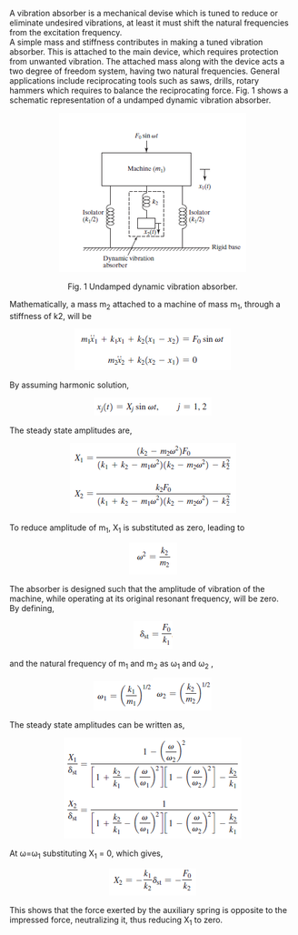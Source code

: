 A vibration absorber is a mechanical devise which is tuned to reduce or eliminate undesired vibrations, at least it must shift the natural frequencies from the excitation frequency.
<br>
A simple mass and stiffness contributes in making a tuned vibration absorber. This is attached to the main device, which requires protection from unwanted vibration. The attached mass along with the device acts a two degree of freedom system, having two natural frequencies. General applications include reciprocating tools such as saws, drills, rotary hammers which requires to balance the reciprocating force. Fig. 1 shows a schematic representation of a undamped dynamic vibration absorber.

 <center>

![Alt text](images/3.png)

Fig. 1 Undamped dynamic vibration absorber.

</center>

Mathematically, a mass m<sub>2</sub> attached to a machine of mass m<sub>1</sub>, through a stiffness of k<sum>2</sub>, will be

 <center>

![Alt text](images/4.png)

</center>

By assuming harmonic solution,

 <center>

![Alt text](images/5.png)

</center>
The steady state amplitudes are,
 <center>

![Alt text](images/6.png)

</center>

To reduce amplitude of m<sub>1</sub>, X<sub>1</sub> is substituted as zero, leading to

 <center>

![Alt text](images/7.png)

</center>
The absorber is designed such that the amplitude of vibration of the machine, while operating at its original resonant frequency, will be zero.
<br>
By defining,
 <center>

![Alt text](images/8.png)

</center>
and the natural frequency of m<sub>1</sub> and m<sub>2</sub> as &omega;<sub>1</sub> and &omega;<sub>2</sub> ,
 <center>

![Alt text](images/9.png)![Alt text](images/10.png)

</center>
The steady state amplitudes can be written as,
<center>

![Alt text](images/11.png)

</center>
At &omega;=&omega;<sub>1</sub> substituting X<sub>1</sub> = 0, which gives,
 <center>

![Alt text](images/12.png)

</center>
This shows that the force exerted by the auxiliary spring is opposite to the impressed force, neutralizing it, thus reducing X<sub>1</sub> to zero.
